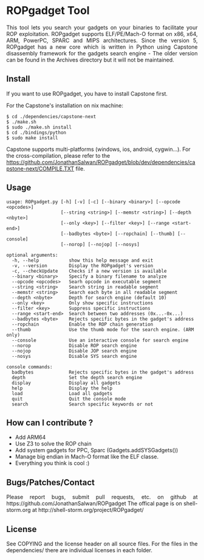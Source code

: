 ROPgadget Tool
================

<p style="text-align: justify;">This tool lets you search your gadgets on 
your binaries to facilitate your ROP exploitation. ROPgadget supports ELF/PE/Mach-O 
format on x86, x64, ARM, PowerPC, SPARC and MIPS architectures. Since the version 5, 
ROPgadget has a new core which is written in Python using Capstone disassembly framework
for the gadgets search engine - The older version can be found in the Archives directory 
but it will not be maintained.</p>

Install
-------

If you want to use ROPgadget, you have to install Capstone first. 

For the Capstone's installation on nix machine:

    $ cd ./dependencies/capstone-next
    $ ./make.sh
    $ sudo ./make.sh install
    $ cd ./bindings/python
    $ sudo make install

Capstone supports multi-platforms (windows, ios, android, cygwin...). For the cross-compilation, 
please refer to the https://github.com/JonathanSalwan/ROPgadget/blob/dev/dependencies/capstone-next/COMPILE.TXT 
file.


Usage
-----

    usage: ROPgadget.py [-h] [-v] [-c] [--binary <binary>] [--opcode <opcodes>]
                        [--string <string>] [--memstr <string>] [--depth <nbyte>]
                        [--only <key>] [--filter <key>] [--range <start-end>]
                        [--badbytes <byte>] [--ropchain] [--thumb] [--console]
                        [--norop] [--nojop] [--nosys]

    optional arguments:
      -h, --help           show this help message and exit
      -v, --version        Display the ROPgadget's version
      -c, --checkUpdate    Checks if a new version is available
      --binary <binary>    Specify a binary filename to analyze
      --opcode <opcodes>   Searh opcode in executable segment
      --string <string>    Search string in readable segment
      --memstr <string>    Search each byte in all readable segment
      --depth <nbyte>      Depth for search engine (default 10)
      --only <key>         Only show specific instructions
      --filter <key>       Suppress specific instructions
      --range <start-end>  Search between two addresses (0x...-0x...)
      --badbytes <byte>    Rejects specific bytes in the gadget's address
      --ropchain           Enable the ROP chain generation
      --thumb              Use the thumb mode for the search engine. (ARM only)
      --console            Use an interactive console for search engine
      --norop              Disable ROP search engine
      --nojop              Disable JOP search engine
      --nosys              Disable SYS search engine

    console commands:
      badbytes             Rejects specific bytes in the gadget's address
      depth                Set the depth search engine
      display              Display all gadgets
      help                 Display the help
      load                 Load all gadgets
      quit                 Quit the console mode
      search               Search specific keywords or not

How can I contribute ?
----------------------

- Add ARM64
- Use Z3 to solve the ROP chain
- Add system gadgets for PPC, Sparc (Gadgets.addSYSGadgets())
- Manage big endian in Mach-O format like the ELF classe.
- Everything you think is cool :)

Bugs/Patches/Contact
--------------------

<p style="text-align:justify;">Please report bugs, submit pull requests, etc. on github at https://github.com/JonathanSalwan/ROPgadget
The offical page is on shell-storm.org at http://shell-storm.org/project/ROPgadget/</p>

License
-------

<p style="text-align:justify;">See COPYING and the license header on all source files. 
For the files in the dependencies/ there are individual licenses in each folder.</p>

